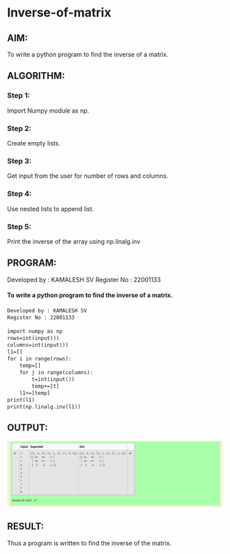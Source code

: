 # Inverse-of-matrix

## AIM:

To write a python program to find the inverse of a matrix.

## ALGORITHM:

### Step 1: 
Import Numpy module as np.
### Step 2: 
Create empty lists.
### Step 3: 
Get input from the user for number of rows and columns.
### Step 4: 
Use nested lists to append list.
### Step 5: 
Print the inverse of the array using np.linalg.inv

## PROGRAM:
Developed by : KAMALESH SV
Register No : 22001133
#### To write a python program to find the inverse of a matrix.
```
Developed by : KAMALESH SV
Register No : 22001133

import numpy as np
rows=int(input())
columns=int(input())
l1=[]
for i in range(rows):
    temp=[]
    for j in range(columns):
        t=int(input())
        temp+=[t]
    l1+=[temp]
print(l1)
print(np.linalg.inv(l1))
```
## OUTPUT:

![OUTPUT](./1.jpg)

## RESULT:
Thus a program is written to find the inverse of the matrix.
